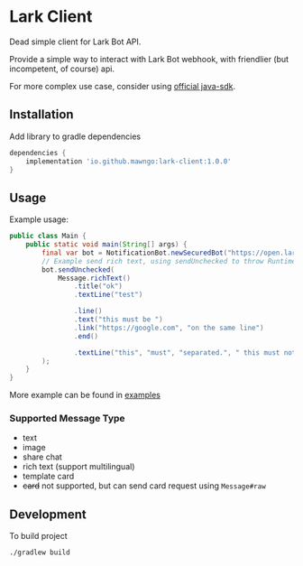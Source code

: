 # Lark Client

Dead simple client for Lark Bot API.

Provide a simple way to interact with Lark Bot webhook, with friendlier (but incompetent, of course) api.

For more complex use case, consider using [official java-sdk](https://github.com/larksuite/oapi-sdk-java).

## Installation

Add library to gradle dependencies

```groovy
dependencies {
    implementation 'io.github.mawngo:lark-client:1.0.0'
}
```

## Usage

Example usage:

```java
public class Main {
    public static void main(String[] args) {
        final var bot = NotificationBot.newSecuredBot("https://open.larksuite.com/open-apis/bot/v2/hook/<id>", "<key>");
        // Example send rich text, using sendUnchecked to throw RuntimeException.
        bot.sendUnchecked(
            Message.richText()
                .title("ok")
                .textLine("test")

                .line()
                .text("this must be ")
                .link("https://google.com", "on the same line")
                .end()

                .textLine("this", "must", "separated.", " this must not")
        );
    }
}
```

More example can be found in [examples](src/main/java/io/github/mawngo/lark/examples)

### Supported Message Type

- text
- image
- share chat
- rich text (support multilingual)
- template card
- ~~card~~ not supported, but can send card request using `Message#raw`

## Development

To build project

```shell
./gradlew build
```
